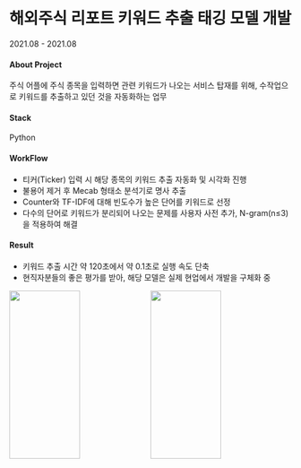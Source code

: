 # 해외주식 리포트 키워드 추출 태깅 모델 개발
2021.08 - 2021.08

#### About Project
주식 어플에 주식 종목을 입력하면 관련 키워드가 나오는 서비스 탑재를 위해, 수작업으로 키워드를 추출하고 있던 것을 자동화하는 업무

#### Stack
Python

#### WorkFlow
- 티커(Ticker) 입력 시 해당 종목의 키워드 추출 자동화 및 시각화 진행
- 불용어 제거 후 Mecab 형태소 분석기로 명사 추출
- Counter와 TF-IDF에 대해 빈도수가 높은 단어를 키워드로 선정
- 다수의 단어로 키워드가 분리되어 나오는 문제를 사용자 사전 추가, N-gram(n≤3)을 적용하여 해결

#### Result
- 키워드 추출 시간 약 120초에서 약 0.1초로 실행 속도 단축
- 현직자분들의 좋은 평가를 받아, 해당 모델은 실제 현업에서 개발을 구체화 중

<img src="https://user-images.githubusercontent.com/77380514/223089939-3c32494f-8c90-4fd3-a50e-4b2485b2e1ce.jpg" width="50%" height="300"></img><img src="https://user-images.githubusercontent.com/77380514/223089961-9a72f774-133d-49d7-b66b-97f6d54f757d.jpg" width="50%" height="300"></img>
